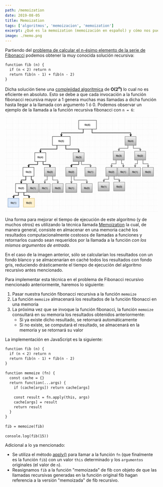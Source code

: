 ```yaml
---
path: /memoization
date: 2019-08-05
title: Memoization
tags: ['algoritmos', 'memoizacion', 'memoization']
excerpt: ¿Qué es la memoization (memoización en español) y cómo nos puede ayudar a reducir el tiempo de ejecución de un algoritmo?
image: ./memo.png
---
```

Partiendo del [problema de calcular el n-ésimo elemento de la serie de Fibonacci](https://notas.uristolar.com/ejercicios-algoritmos#fibonacci) podemos obtener la muy conocida solución recursiva:

```
function fib (n) {
  if (n < 2) return n
  return fib(n - 1) + fib(n - 2)
}
```

Dicha solución tiene una [complejidad algorítmica](https://notas.uristolar.com/complejidad-algoritmica) de **O(2<sup>n</sup>)** lo cual no es eficiente en absoluto. Esto se debe a que cada invocación a la función fibonacci recursiva mayor a 1 genera muchas mas llamadas a dicha función hasta llegar a la llamada con argumento 1 ó 0. Podemos observar un ejemplo de la llamada a la función recursiva fibonacci con `n = 6`:

![fib6](./fib6.jpg)

Una forma para mejorar el tiempo de ejecución de este algoritmo (y de muchos otros) es utilizando la técnica llamada [Memoization](https://en.wikipedia.org/wiki/Memoization) la cual, de manera general, consiste en almacenar en una memoria caché los resultados computacionalmente costosos de llamadas a funciones y retornarlos cuando sean requeridos por la llamada a la función _con los mismos argumentos de entrada_.

En el caso de la imagen anterior, sólo se calcularían los resultados con un fondo blanco y se almacenarían en caché todos los resultados con fondo gris, reduciendo drásticamente el tiempo de ejecución del algoritmo recursivo antes mencionado.

Para implementar esta técnica en el problema de Fibonacci recursivo mencionado anteriormente, haremos lo siguiente:

1. Pasar nuestra función fibonacci recursiva a la función `memoize`
2. La función `memoize` almacenará los resultados de la función fibonacci en una memoria
3. La próxima vez que se invoque la función fibonacci, la función `memoize` consultará en su memoria los resultados obtenidos anteriormente:
      - Si ya existe dicho resultado, se retornará automáticamente
      - Si no existe, se computará el resultado, se almacenará en la memoria y se retornará su valor

La implementación en JavaScript es la siguiente:

```
function fib (n) {
  if (n < 2) return n
  return fib(n - 1) + fib(n - 2)
}

function memoize (fn) {
  const cache = {}
  return function(...args) {
    if (cache[args]) return cache[args]

    const result = fn.apply(this, args)
    cache[args] = result
    return result
  }
}

fib = memoize(fib)

console.log(fib(15))
```

Adicional a lo ya mencionado:

- Se utiliza el método [apply()](https://developer.mozilla.org/en-US/docs/Web/JavaScript/Reference/Global_Objects/Function/apply) para llamar a la función `fn` (que finalmente es la función `fib`) con un valor `this` determinado y los `argumentos` originales (el valor de `n`).
- Reasignamos `fib` a la función "memoizada" de fib con objeto de que las llamadas recursivas generadas en la función original fib hagan referencia a la versión "memoizada" de fib recursivo.